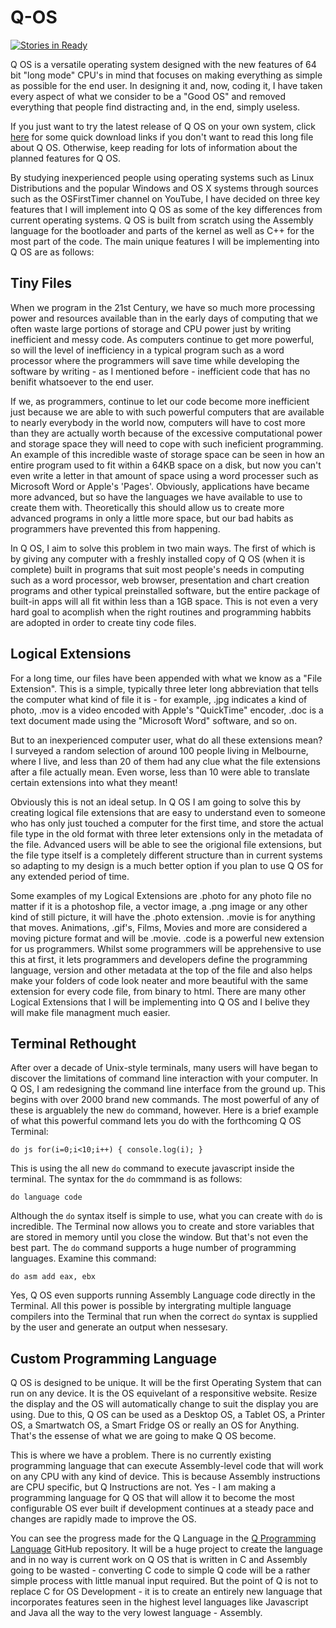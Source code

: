 # Q-OS 
[![Stories in Ready](https://badge.waffle.io/raphydaphy/Q-Operating-System.png?label=ready&title=Ready)](https://waffle.io/raphydaphy/Q-Operating-System)


Q OS is a versatile operating system designed with the new features of 64 bit "long mode" CPU's in mind that focuses on making everything as simple as possible for the end user. In designing it and, now, coding it, I have taken every aspect of what we consider to be a "Good OS" and removed everything that people find distracting and, in the end, simply useless.

If you just want to try the latest release of Q OS on your own system, click [here](https://github.com/raphydaphy/Q-Operating-System/blob/master/documentation/downloads.md) for some quick download links if you don't want to read this long file about Q OS. Otherwise, keep reading for lots of information about the planned features for Q OS.

By studying inexperienced people using operating systems such as Linux Distributions and the popular Windows and OS X systems through sources such as the OSFirstTimer channel on YouTube, I have decided on three key features that I will implement into Q OS as some of the key differences from current operating systems. Q OS is built from scratch using the Assembly language for the bootloader and parts of the kernel as well as C++ for the most part of the code. The main unique features I will be implementing into Q OS are as follows:


Tiny Files
----------


When we program in the 21st Century, we have so much more processing power and resources available than in the early days of computing that we often waste large portions of storage and CPU power just by writing inefficient and messy code. As computers continue to get more powerful, so will the level of inefficiency in a typical program such as a word processor where the programmers will save time while developing the software by writing - as I mentioned before - inefficient code that has no benifit whatsoever to the end user. 


If we, as programmers, continue to let our code become more inefficient just because we are able to with such powerful computers that are available to nearly everybody in the world now, computers will have to cost more than they are actually worth because of the excessive computational power and storage space they will need to cope with such ineficient programming. An example of this incredible waste of storage space can be seen in how an entire program used to fit within a 64KB space on a disk, but now you can't even write a letter in that amount of space using a word processer such as Microsoft Word or Apple's 'Pages'. Obviously, applications have became more advanced, but so have the languages we have available to use to create them with. Theoretically this should allow us to create more advanced programs in only a little more space, but our bad habits as programmers have prevented this from happening.


In Q OS, I aim to solve this problem in two main ways. The first of which is by giving any computer with a freshly installed copy of Q OS (when it is complete) built in programs that suit most people's needs in computing such as a word processor, web browser, presentation and chart creation programs and other typical preinstalled software, but the entire package of built-in apps will all fit within less than a 1GB space. This is not even a very hard goal to acomplish when the right routines and programming habbits are adopted in order to create tiny code files.


Logical Extensions
------------------


For a long time, our files have been appended with what we know as a "File Extension". This is a simple, typically three leter long abbreviation that tells the computer what kind of file it is - for example, .jpg indicates a kind of photo, .mov is a video encoded with Apple's "QuickTime" encoder, .doc is a text document made using the "Microsoft Word" software, and so on.


But to an inexperienced computer user, what do all these extensions mean? I surveyed a random selection of around 100 people living in Melbourne, where I live, and less than 20 of them had any clue what the file extensions after a file actually mean. Even worse, less than 10 were able to translate certain extensions into what they meant!


Obviously this is not an ideal setup. In Q OS I am going to solve this by creating logical file extensions that are easy to understand even to someone who has only just touched a computer for the first time, and store the actual file type in the old format with three leter extensions only in the metadata of the file. Advanced users will be able to see the origional file extensions, but the file type itself is a completely different structure than in current systems so adapting to my design is a much better option if you plan to use Q OS for any extended period of time. 


Some examples of my Logical Extensions are .photo for any photo file no matter if it is a photoshop file, a vector image, a .png image or any other kind of still picture, it will have the .photo extension. .movie is for anything that moves. Animations, .gif's, Films, Movies and more are considered a moving picture format and will be .movie. .code is a powerful new extension for us programmers. Whilst some programmers will be apprehensive to use this at first, it lets programmers and developers define the programming language, version and other metadata at the top of the file and also helps make your folders of code look neater and more beautiful with the same extension for every code file, from binary to html. There are many other Logical Extensions that I will be implementing into Q OS and I belive they will make file managment much easier.


Terminal Rethought
------------------


After over a decade of Unix-style terminals, many users will have began to discover the limitations of command line interaction with your computer. In Q OS, I am redesigning the command line interface from the ground up. This begins with over 2000 brand new commands. The most powerful of any of these is arguablely the new <code>do</code> command, however. Here is a brief example of what this powerful command lets you do with the forthcoming Q OS Terminal:


`do js for(i=0;i<10;i++) { console.log(i); }`

This is using the all new `do` command to execute javascript inside the terminal. The syntax for the `do` commmand is as follows:

`do language code`

Although the `do` syntax itself is simple to use, what you can create with `do` is incredible. The Terminal now allows you to create and store variables that are stored in memory until you close the window. But that's not even the best part. The `do` command supports a huge number of programming languages. Examine this command:

`do asm add eax, ebx`

Yes, Q OS even supports running Assembly Language code directly in the Terminal. All this power is possible by intergrating multiple language compilers into the Terminal that run when the correct `do` syntax is supplied by the user and generate an output when nessesary.


Custom Programming Language
---------------------------


Q OS is designed to be unique. It will be the first Operating System that can run on any device. It is the OS equivelant of a responsitive website. Resize the display and the OS will automatically change to suit the display you are using. Due to this, Q OS can be used as a Desktop OS, a Tablet OS, a Printer OS, a Smartwatch OS, a Smart Fridge OS or really an OS for Anything. That's the essense of what we are going to make Q OS become. 


This is where we have a problem. There is no currently existing programming language that can execute Assembly-level code that will work on any CPU with any kind of device. This is because Assembly instructions are CPU specific, but Q Instructions are not. Yes - I am making a programming language for Q OS that will allow it to become the most configurable OS ever built if development continues at a steady pace and changes are rapidly made to improve the OS.


You can see the progress made for the Q Language in the [Q Programming Language](https://github.com/raphydaphy/Q-Programming-Language) GitHub repository. It will be a huge project to create the language and in no way is current work on Q OS that is written in C and Assembly going to be wasted - converting C code to simple Q code will be a rather simple process with little manual input required. But the point of Q is not to replace C for OS Development - it is to create an entirely new language that incorporates features seen in the highest level languages like Javascript and Java all the way to the very lowest language - Assembly.
